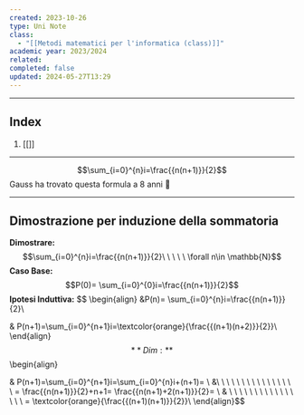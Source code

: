 ```yaml
---
created: 2023-10-26
type: Uni Note
class:
  - "[[Metodi matematici per l'informatica (class)]]"
academic year: 2023/2024
related: 
completed: false
updated: 2024-05-27T13:29
---
```

---
## Index
1. [[]]

---

$$\sum_{i=0}^{n}i=\frac{{n(n+1)}}{2}$$
Gauss ha trovato questa formula a 8 anni 🤡

---
## Dimostrazione per induzione della sommatoria
**Dimostrare:** $$\sum_{i=0}^{n}i=\frac{{n(n+1)}}{2}\ \ \ \ \ \forall n\in \mathbb{N}$$
**Caso Base:** $$P(0)= \sum_{i=0}^{0}i=\frac{{n(n+1)}}{2}$$
**Ipotesi Induttiva:** $$ \begin{align}
&P(n)= \sum_{i=0}^{n}i=\frac{{n(n+1)}}{2}\\

& P(n+1)=\sum_{i=0}^{n+1}i=\textcolor{orange}{\frac{{(n+1)(n+2)}}{2}}\\
\end{align}$$
**Dim:** $$\begin{align}

& P(n+1)=\sum_{i=0}^{n+1}i=\sum_{i=0}^{n}i+(n+1)= \\
&\ \ \ \ \ \ \ \ \ \ \ \ \ \ \ \ = \frac{{n(n+1)}}{2}+n+1= \frac{{n(n+1)+2(n+1)}}{2}= \\
& \ \ \ \ \ \ \ \ \ \ \ \ \ \ \ \ = \textcolor{orange}{\frac{{(n+1)(n+1)}}{2}}\\
\end{align}$$
